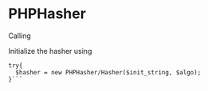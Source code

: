 # PHPHasher

Calling

Initialize the hasher using
  ```
  try{
    $hasher = new PHPHasher/Hasher($init_string, $algo);
  }```

